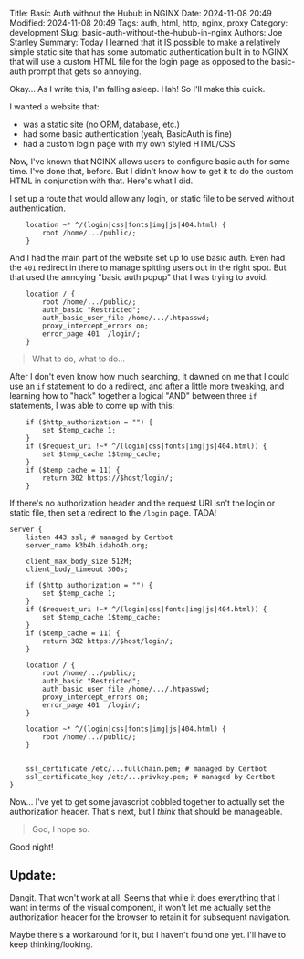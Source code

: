 Title: Basic Auth without the Hubub in NGINX
Date: 2024-11-08 20:49
Modified: 2024-11-08 20:49
Tags: auth, html, http, nginx, proxy
Category: development
Slug: basic-auth-without-the-hubub-in-nginx
Authors: Joe Stanley
Summary: Today I learned that it IS possible to make a relatively simple static site that has some automatic authentication built in to NGINX that will use a custom HTML file for the login page as opposed to the basic-auth prompt that gets so annoying.

Okay... As I write this, I'm falling asleep. Hah! So I'll make this quick.

I wanted a website that:

* was a static site (no ORM, database, etc.)
* had some basic authentication (yeah, BasicAuth is fine)
* had a custom login page with my own styled HTML/CSS

Now, I've known that NGINX allows users to configure basic auth for some time.
I've done that, before. But I didn't know how to get it to do the custom HTML in
conjunction with that. Here's what I did.

I set up a route that would allow any login, or static file to be served without
authentication.

```nginx
    location ~* ^/(login|css|fonts|img|js|404.html) {
        root /home/.../public/;         
    }
```

And I had the main part of the website set up to use basic auth. Even had the
`401` redirect in there to manage spitting users out in the right spot. But that
used the annoying "basic auth popup" that I was trying to avoid.

```nginx
    location / {
        root /home/.../public/;
        auth_basic "Restricted";
        auth_basic_user_file /home/.../.htpasswd;
        proxy_intercept_errors on;
        error_page 401  /login/;
    }
```

> What to do, what to do...

After I don't even know how much searching, it dawned on me that I could use an
`if` statement to do a redirect, and after a little more tweaking, and learning
how to "hack" together a logical "AND" between three `if` statements, I was able
to come up with this:

```nginx
    if ($http_authorization = "") {
        set $temp_cache 1;
    }
    if ($request_uri !~* ^/(login|css|fonts|img|js|404.html)) {
        set $temp_cache 1$temp_cache;
    }
    if ($temp_cache = 11) {
        return 302 https://$host/login/;
    }
```

If there's no authorization header and the request URI isn't the login or static
file, then set a redirect to the `/login` page. TADA!

```nginx
server {
    listen 443 ssl; # managed by Certbot
    server_name k3b4h.idaho4h.org;

    client_max_body_size 512M;
    client_body_timeout 300s;

    if ($http_authorization = "") {
        set $temp_cache 1;
    }
    if ($request_uri !~* ^/(login|css|fonts|img|js|404.html)) {
        set $temp_cache 1$temp_cache;
    }
    if ($temp_cache = 11) {
        return 302 https://$host/login/;
    }

    location / {
        root /home/.../public/;
        auth_basic "Restricted";
        auth_basic_user_file /home/.../.htpasswd;
        proxy_intercept_errors on;
        error_page 401  /login/;
    }

    location ~* ^/(login|css|fonts|img|js|404.html) {
        root /home/.../public/;         
    }


    ssl_certificate /etc/...fullchain.pem; # managed by Certbot
    ssl_certificate_key /etc/...privkey.pem; # managed by Certbot
}
```

Now... I've yet to get some javascript cobbled together to actually set the
authorization header. That's next, but I *think* that should be manageable.

> God, I hope so.

Good night!

## Update:

Dangit. That won't work at all. Seems that while it does everything that I want
in terms of the visual component, it won't let me actually set the authorization
header for the browser to retain it for subsequent navigation.

Maybe there's a workaround for it, but I haven't found one yet. I'll have to
keep thinking/looking.
